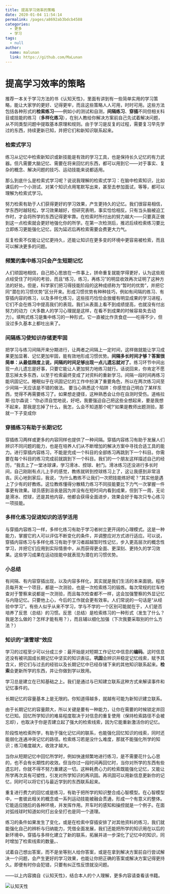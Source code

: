 ```yaml
---
title: 提高学习效率的策略
date: 2020-01-04 11:54:14
permalink: /pages/a8692ab3bdcb4588
categories:
  - 更多
  - 学习
tags:
  - null
author:
  name: malunan
  link: https://github.com/MaLunan
---
```

# 提高学习效率的策略

推荐一本关于学习方法的书《认知天性》，里面有讲到有一些简单实用的学习策略，能让大家学的更好、记得更牢，而且这些策略人人可用，时时可用。这些方法包括各种形式的**检索练习**——例如小的测试和自测，**间隔练习**、**穿插**不同但相关科目或技能的练习（**多样化练习**），在别人教给你解决方案前自己先试着解决问题，从不同类型问题中提取基本原理和规则。由于学习是反复的过程，需要复习早先学过的东西，持续更新已知，并把它们和新知识联系起来。

<!-- more -->

### 检索式学习

练习从记忆中检索新知识或新技能是有效的学习工具，也是保持长久记忆的有力武器。但凡需要大脑记忆、需要在将来回忆的东西，都可以用到它——对于事实、复杂的概念、解决问题的技巧、运动技能来说都适用。

那么到底什么是检索式学习呢？说说我理解的检索式学习：在脑中检索知识，比如课后的一个小测试、对某个知识点用笔默写出来，甚至去参加面试，等等，都可以理解为检索式学习。

努力检索有助于人们获得更好的学习效果，产生更持久的记忆。我们很容易相信，学东西时越轻松，学习效果越好，但研究表明，事实恰恰相反。只有当头脑被迫工作时，才会将所学的东西记得更牢靠。在检索时所付出的努力越大——只要真正做到这一点检索就会更好地强化你的所学。在第一次检测后，推迟后续检索练习要比立即练习更能强化记忆，因为延迟后再检索需要会费更大力气。

反复检索不仅能让记忆更持久，还能让知识在更多变的环境中更容易被检索，而且可以解决更多的问题。

### 频繁的集中练习只会产生短期记忆

人们顽固地相信，自己把心思放在一件事上，拼命重复就能学得更好，认为这些观点经受住了时间的考验，而且“练习，练习，再练习”的明显收效再次证明了这种方法的好处。但是，科学家们把习得技能阶段的这种成绩称为“暂时的优势”，并把它同“潜在的习惯优势”区分开来。形成习惯优势有种种技巧，例如有间隔的练习、有穿插内容的练习，以及多样化练习，这些技巧恰恰会放缓有明显成果的学习进程，它们不会在练习中提高我们的表现。我们从表面上看不到成绩提高，也就没有付出努力的动力（大多数人的学习心理就是这样，在看不到成果的时候容易失去动力）。填鸭式练习是集中练习的一种形式，它一直被比作贪食症——吃得不少，但没过多久基本上都吐出来了。

### 间隔练习使知识存储更牢固

把学习与练习间隔开来分期进行，让两者之间隔上一定时间，这样做就能让学习成果更加显著、记忆更加牢固，能有效地形成习惯优势。**间隔多长时间才够？答案很简单：从最低限度上说，间隔的时间足够出现一点儿遗忘就对了**。练习环节中间出现一点儿遗忘是好事，只要它能让人更加努力地练习就行。话说回来，你肯定不愿意忘掉太多东西，以至于检索最终变成了对资料的重新学习。间隔一段时间再练习能巩固记忆。睡眠似乎在巩固记忆的工作中扮演了重要角色，所以在两次练习间至少间隔一天应该是不错的做法。
要当心熟悉这个陷阱：你感觉自己明白了某样东西，觉得不再需要练习了。如果想走捷径，这种熟悉会让你在自测时受伤。道格拉斯·拉尔森说：“你必须自觉地说，好吧，我要强迫自己把这些全想起来，要是我想不起来，那我是忘掉了什么，我怎，么会不知道那个呢?’如果是教师出题测验，那就一下子变成你

### 穿插练习有助于长期记忆

穿插练习两样或更多的内容同样也提供了一种间隔。穿插内容练习有助于发展人们辨识不同问题的能力，也是在培养人们从不断增加的解决方案中寻找合适工具的能力。进行穿插内容练习，不能是完成一个科目的全部练习再跳到下一个科目。你需要在每个科目的练习完成前就跳到下一个科目。我们的一个朋友这样描述自己的经历，“我去上了一堂冰球课，学习滑冰、控球、射门。滑冰练习还没进行多长时间，自己刚刚有点儿上手的感觉，教练就转到控球练习上了，这让我感到非常沮丧。灰心地到家后，我说，‘为什么教练不让我们一次把技能练好呢？”其实他是遇上了少有的好教练。这位教练懂得分散精力练习不同技能要比下力气一次掌握一件事更有效果。球员感到沮丧是因为并没有在短时间内看到成果，但到下一周，无论是滑冰、控球，还是其他内容，他都会获得全面进步，效果会好于每次只专心练习一项技能。

### 多样化练习促进知识的活学活用

与穿插内容练习一样，多样化练习有助于学习者树立更开阔的心理模式。这是一种能力，掌握它的人可以评估不断变化的条件，并调整应对方式进行适应。可以说，穿插内容练习与多样化练习有助于学习者超越暂时性记忆，步入更高层次的概念性学习，并把它们应用到实际情景中，从而获得更全面、更深刻、更持久的学习效果。这些学习成果在运动技能中就表现为潜在的习惯优势。

### 小总结

有间隔、有内容穿插出现，以及内容多样化，其实就是我们生活的本来面貌。程序员每开发一个项目，都是一次测验，也是一次检索练习的锻炼。每次常规的拦车检查对于警察来说都是一次测验，而且每次检查都不一样，这会加强警察的外显记忆与内隐记忆。只要他上心，今后的工作就会更有效率。人们常说的一句话是“从经验中学习”。有些人似乎从来不学习，学与不学的一个区别可能就在于，人们是否培养了反思（总结）的习惯。反思（总结）是检索练习的一种形式（发生了什么？我是怎么做的？怎样才能有用？），而且辅以细化加强（下次我要采取别的什么方法？）



### 知识的“滚雪球”效应

学习的过程至少可以分成三步：最开始是对短期工作记忆中信息的**编码**。这时信息还没有被巩固成长期记忆中坚实的知识表征。**巩固**会辨识并稳定记忆线索，赋予其含义，把它们与过去的经验以及长期记忆中已经存储下来的其他知识联系起来。**检索**会更新所学的东西，并让你做到学以致用。

学习总是建立在已知基础之上。我们是通过与已知建立联系这种方式来解读事件和记忆事件的。

长期记忆的容量基本上是无限的。你知道得越多，就越有可能为新知识建立联系。

由于长期记忆的容量颇大，所以关键是要有一种能力，让你在需要的时候锁定并回忆已知。回忆所学知识的难易程度取决于对信息的重复使用（保持检索路径不会被忘却），也取决于你是否建立起了强大的检索线索，因为它能重新激活你的记忆。

阶段性地检索所学，有助于强化记忆间的联系，也能强化回忆知识的线索，同时还能弱化连通冲突记忆的路径。检索练习若是没什么难度，那就不能强化所学的知识；练习难度越大，收效才越大。

当你从短期记忆中回忆所学时，例如快速频繁地进行练习，是不需要花什么心思的，也不会有长期性的收效。但当你过一段时间再回忆时，当你对所学的东西有些遗忘时，你就不得不努力重建这一切。这种耗费心力的检索既能强化记忆，又能让所学再次具有可塑性，引发对所学知识的再巩固。再巩固可以用新信息更新你的记忆，同时可以将它们与最近学到的东西联系起来。

重复进行费力的回忆或是练习，有助于把所学的知识整合成心智模型。在心智模型中，一套彼此相关的概念或一系列运动技能被融会贯通，形成一个有意义的整体。它能适应随后的各种环境，并发挥作用。开车时的感知和操控就是一个例子。在面对弧线球时知道如何打出全垒打也是同一个道理。

练习的条件如果发生了变化，或是在检索中穿插安排了对其他资料的练习，我们就能强化自己的辨析与归纳能力，凭借全面发展，我们还能把所学的知识用在以后的新环境中。穿插与多样化建立了新的联系，拓展并进一步深化了记忆中的知识，同时增加了检索线索的数量。、

试着自己想出答案，而不是坐等别人给你答案，或是在拿到解决方案前自行尝试解决一个问题，会产生更好的学习效果，也能让你把正确的答案或解决方案记得更持久。即便有时你会犯错，只要有纠正性反馈就没问题。



——以上内容摘自《认知天性》，结合本人的个人理解，更多内容请查看该书籍。

![认知天性](https://jsd.cdn.zzko.cn/gh/malunan/image_store/blog/20200103144032.png '认知天性')
